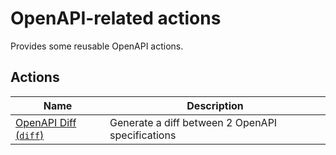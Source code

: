 # OpenAPI-related actions

Provides some reusable OpenAPI actions.

## Actions

| Name | Description |
|--------|-------------|
| [OpenAPI Diff (`diff`)](diff/) | Generate a diff between 2 OpenAPI specifications |

